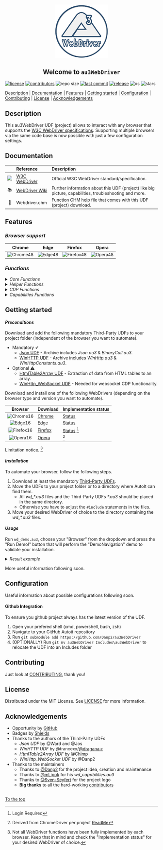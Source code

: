 #####

<p align="center">
    <img src="images/icon.png" width="176" />
    <h2 align="center">Welcome to <code>au3WebDriver</code></h2>
</p>

[![license](https://img.shields.io/badge/license-MIT-ff69b4.svg?style=flat-square&logo=spdx)][license]
[![contributors](https://img.shields.io/github/contributors/Danp2/au3WebDriver.svg?style=flat-square&logo=github)][Contributors]
![repo size](https://img.shields.io/github/repo-size/Danp2/au3WebDriver.svg?style=flat-square&logo=github)
[![last commit](https://img.shields.io/github/last-commit/Danp2/au3WebDriver.svg?style=flat-square&logo=github)](https://github.com/Danp2/au3WebDriver/commits/master)
[![release](https://img.shields.io/github/release/Danp2/au3WebDriver.svg?style=flat-square&logo=github)](https://github.com/Danp2/au3WebDriver/releases/latest)
![os](https://img.shields.io/badge/os-windows-yellow.svg?style=flat-square&logo=windows)
![stars](https://img.shields.io/github/stars/Danp2/au3WebDriver?color=blueviolet&logo=reverbnation&logoColor=white&style=flat-square)

[Description](#description) | [Documentation](#documentation) | [Features](#features) | [Getting started](#getting-started) | [Configuration](#configuration) | [Contributing](#contributing) | [License](#license) | [Acknowledgements](#acknowledgements)

## Description

This au3WebDriver UDF (project) allows to interact with any browser that supports the [W3C WebDriver specifications][W3C Webdriver].  Supporting multiple browsers via the same code base is now possible with just a few configuration settings.

## Documentation

|                                                                                                                      | Reference                                                     | Description                                                                                            |
| :---:                                                                                                                | :---                                                          | :---                                                                                                   |
| <img src="https://upload.wikimedia.org/wikipedia/commons/thumb/5/5e/W3C_icon.svg/212px-W3C_icon.svg.png" width="20"> | [W3C WebDriver]             | Official W3C WebDriver standard/specification.                                                         |
| 📚                                                                                                                   | [WebDriver Wiki] | Further information about this UDF (project) like big picture, capabilities, troubleshooting and more. |
| 📖                                                                                                                   | Webdriver.chm                                                 | Function CHM help file that comes with this UDF (project) download.                                    |

## Features

### *Browser support*

| Chrome      | Edge    | Firefox        | Opera      |
|-------------|---------|----------------|------------|
| ![Chrome48] | ![Edge48] | ![Firefox48] | ![Opera48] |

### *Functions*

<details>
<summary><i>Core Functions</i></summary>
<p>

| Name              | Description                                               |
| :---              | :---                                                      |
| _WD_CreateSession | Request new session from web driver.                      |
| _WD_DeleteSession | Delete existing session.                                  |
| _WD_Status        | Get current web driver state.                             |
| _WD_GetSession    | Get details on existing session.                          |
| _WD_Timeouts      | Set or retrieve the session timeout parameters.           |
| _WD_Navigate      | Navigate to the designated URL.                           |
| _WD_Action        | Perform various interactions with the web driver session. |
| _WD_Window        | Perform interactions related to the current window.       |
| _WD_FindElement   | Find element(s) by designated strategy.                   |
| _WD_ElementAction | Perform action on designated element.                     |
| _WD_ExecuteScript | Execute Javascipt commands.                               |
| _WD_Alert         | Respond to user prompt.                                   |
| _WD_GetSource     | Get page source.                                          |
| _WD_Cookies       | Gets, sets, or deletes the session's cookies.             |
| _WD_Option        | Sets and get options for the web driver UDF.              |
| _WD_Startup       | Launch the designated web driver console app.             |
| _WD_Shutdown      | Kill the web driver console app.                          |

<p>
</details>

<details>
<summary><i>Helper Functions</i></summary>
<p>

| Name                    | Description                                                                     |
|-------------------------|---------------------------------------------------------------------------------|
| _WD_Attach              | Attach to existing browser tab.                                                 |
| _WD_CheckContext        | Check if browser context is still valid.                                        |
| _WD_ConsoleVisible      | Control visibility of the webdriver console app.                                |
| _WD_DownloadFile        | Download file and save to disk.                                                 |
| _WD_ElementActionEx     | Perform advanced action on designated element.                                  |
| _WD_ElementOptionSelect | Find and click on an option from a Select element.                              |
| _WD_ElementSelectAction | Perform action on designated Select element.                                    |
| _WD_ElementStyle        | Set/Get element style property.                                                 |
| _WD_FrameEnter          | Enter the specified frame.                                                      |
| _WD_FrameLeave          | Leave the current frame, to its parent.                                         |
| _WD_GetBrowserPath      | Retrieve path to browser executable from registry.                              |
| _WD_GetBrowserVersion   | Get version number of specified browser.                                        |
| _WD_GetDevicePixelRatio | Returns an integer indicating the DevicePixelRatio.                             |
| _WD_GetElementById      | Locate element by id.                                                           |
| _WD_GetElementByName    | Locate element by name.                                                         |
| _WD_GetElementByRegEx   | Find element by matching attributes values using Javascript regular expression. |
| _WD_GetElementFromPoint | Retrieves reference to element at specified point.                              |
| _WD_GetFrameCount       | Returns the number of frames/iframes in the current document context.           |
| _WD_GetMouseElement     | Retrieves reference to element below mouse pointer.                             |
| _WD_GetShadowRoot       | Retrieves the shadow root of an element.                                        |
| _WD_GetTable            | Return all elements of a table.                                                 |
| _WD_GetWebDriverVersion | Get version number of specifed webdriver.                                       |
| _WD_HighlightElements   | Highlights the specified elements.                                              |
| _WD_IsFullScreen        | Return a boolean indicating if the session is in full screen mode.              |
| _WD_IsLatestRelease     | Compares local UDF version to latest release on Github.                         |
| _WD_IsWindowTop         | Returns a boolean of the session being at the top level, or in a frame(s).      |
| _WD_JsonActionKey       | Formats keyboard "action" strings for use in _WD_Action                         |
| _WD_JsonActionPause     | Formats pause "action" strings for use in _WD_Action                            |
| _WD_JsonActionPointer   | Formats pointer "action" strings for use in _WD_Action                          |
| _WD_JsonCookie          | Formats "cookie" JSON strings for use in _WD_Cookies.                           |
| _WD_LastHTTPResponse    | Return the response of the last WinHTTP request.                                |
| _WD_LastHTTPResult      | Return the result of the last WinHTTP request.                                  |
| _WD_LinkClickByText     | Simulate a mouse click on a link with text matching the provided string.        |
| _WD_LoadWait            | Wait for a browser page load to complete before returning.                      |
| _WD_NewTab              | Create new tab in current browser session.                                      |
| _WD_PrintToPDF          | Print the current tab in paginated PDF format.                                  |
| _WD_Screenshot          | Takes a screenshot of the Window or Element.                                    |
| _WD_SelectFiles         | Select files for uploading to a website.                                        |
| _WD_SetElementValue     | Set value of designated element.                                                |
| _WD_SetTimeouts         | User friendly function to set webdriver session timeouts.                       |
| _WD_Storage             | Provide access to the browser's localStorage and sessionStorage objects.        |
| _WD_UpdateDriver        | Replace web driver with newer version, if available.                            |
| _WD_WaitElement         | Wait for an element in the current tab before returning.                        |
| _WD_jQuerify            | Inject jQuery library into current session.                                     |

<p>
</details>

<details>
<summary><i>CDP Functions</i></summary>
<p>

| Name                  | Description                                     |
| :---                  | :---                                            |
| _WD_CDPExecuteCommand | Execute CDP command.                            |
| _WD_CDPGetSettings    | Retrieve CDP related settings from the browser. |

<p>
</details>

<details>
<summary><i>Capabilities Functions</i></summary>
<p>

| Name                    | Description                      |
| :---                    | :---                             |
| _WD_CapabilitiesStartup | Start new Capabilities build     |
| _WD_CapabilitiesAdd     | Add capablitities to JSON string |
| _WD_CapabilitiesGet     | Get the JSON string              |
| _WD_CapabilitiesDump    | Dump to console                  |
| _WD_CapabilitiesDefine  | Define a new capability by selecting a type and specifying a name      |

<p>
</details>

## Getting started

#### *Preconditions*

Download and add the following mandatory Third-Party UDFs to your project folder (independent of the browser you want to automate).

- Mandatory ✔
  - [Json UDF] - Archive includes *Json.au3* & *BinaryCall.au3*.
  - [WinHTTP UDF] - Archive includes *WinHttp.au3* & *WinHttpConstants.au3*.
- Optional ⚠
  - [HtmlTable2Array UDF] - Extraction of data from HTML tables to an array.
  - [WinHttp_WebSocket UDF] - Needed for websocket CDP functionality.

Download and install one of the following WebDrivers (depending on the browser type and version you want to automate).

|    Browser   | Download             | Implementation status        |
|:------------:|----------------------|------------------------------|
|  ![Chrome16] | [Chrome][ChromeDL]   | [Status][ChromeStatus]       |
|   ![Edge16]  | [Edge][EdgeDL]       | [Status][EdgeStatus]         |
| ![Firefox16] | [Firefox][FirefoxDL] | [Status][FirefoxStatus] [^1] |
|  ![Opera16]  | [Opera][OperaDL]     | [^2]                         |

Limitation notice. [^3]

[^1]: Login Required
[^2]: Derived from ChromeDriver per project [ReadMe][Opera ReadMe]
[^3]: Not all WebDriver functions have been fully implemented by each browser. Keep that in mind and check the "Implementation status" for your desired WebDriver of choice.

#### *Installation*

To automate your browser, follow the following steps.

1. Download at least the mandatory [Third-Party UDFs](#preconditions).
2. Move the UDFs to your project folder or to a directory where AutoIt can find them.
    - All *wd_\*.au3* files and the Third-Party UDFs *\*.au3* should be placed in the same directory.
    - Otherwise you have to adjust the `#include` statements in the files.
3. Move your desired WebDriver of choice to the directory containing the *wd_\*.au3* files.

#### *Usage*

Run `wd_demo.au3`, choose your "Browser" from the dropdown and press the "Run Demo!" button that will perform the "DemoNavigation" demo to validate your installation.

<details>
<summary><i>Result example</i></summary>

In case you use Firefox, the result should look similar to this:

``` log
1577745813519   geckodriver     DEBUG   Listening on 127.0.0.1:4444
1577745813744   webdriver::server       DEBUG   -> POST /session {"capabilities": {"alwaysMatch": {"browserName": "firefox", "acceptInsecureCerts":true}}}
1577745813746   geckodriver::capabilities       DEBUG   Trying to read firefox version from ini files
1577745813747   geckodriver::capabilities       DEBUG   Found version 71.0
1577745813757   mozrunner::runner       INFO    Running command: "C:\\Program Files\\Mozilla Firefox\\firefox.exe" "-marionette" "-foreground" "-no-remote" "-profile" "C:\\ ...
1577745813783   geckodriver::marionette DEBUG   Waiting 60s to connect to browser on 127.0.0.1:55184
1577745817392   geckodriver::marionette DEBUG   Connection to Marionette established on 127.0.0.1:55184.
1577745817464   webdriver::server       DEBUG   <- 200 OK {"value":{"sessionId":"925641bf-6c5d-4fe2-a985-02de9b1c7c74","capabilities":"acceptInsecureCerts":true,"browserName":"firefox", ...
```

</details>

More useful information following soon.

## Configuration

Useful information about possible configurations following soon.<br>

#### Github Integration

To ensure you github project always has the latest version of the UDF.

1. Open your prefered shell (cmd, powershell, bash, zsh)
2. Navigate to your GitHub Autoit repository
3. Run `git submodule add https://github.com/Danp2/au3WebDriver`
4. (OPTIONALLY) Run `git mv au3WebDriver Includes\au3WebDriver` to relocate the UDF into an Includes folder

## Contributing

Just look at [CONTRIBUTING], thank you!

## License

Distributed under the MIT License. See [LICENSE] for more information.

## Acknowledgements

- Opportunity by [GitHub](https://github.com)
- Badges by [Shields](https://shields.io)
- Thanks to the authors of the Third-Party UDFs
  - *Json UDF* by @Ward and @Jos
  - *WinHTTP UDF* by @trancexx/[@dragana-r](https://github.com/dragana-r)
  - *HtmlTable2Array UDF* by @Chimp
  - *WinHttp_WebSocket UDF* by @Danp2
- Thanks to the maintainers
  - Thanks to [@Danp2](https://github.com/Danp2) for the project idea, creation and maintenance
  - Thanks to [@mLipok](https://github.com/mLipok) for his *wd_capabilities.au3*
  - Thanks to [@Sven-Seyfert](https://github.com/Sven-Seyfert) for the project logo
  - **Big thanks** to all the hard-working [contributors]

##

[To the top](#)

[Chrome48]: https://raw.githubusercontent.com/alrra/browser-logos/main/src/chrome/chrome_48x48.png
[Chrome16]: https://raw.githubusercontent.com/alrra/browser-logos/main/src/chrome/chrome_16x16.png
[Edge48]: https://raw.githubusercontent.com/alrra/browser-logos/main/src/edge/edge_48x48.png
[Edge16]: https://raw.githubusercontent.com/alrra/browser-logos/main/src/edge/edge_16x16.png
[Firefox48]: https://raw.githubusercontent.com/alrra/browser-logos/main/src/firefox/firefox_48x48.png
[Firefox16]: https://raw.githubusercontent.com/alrra/browser-logos/main/src/firefox/firefox_16x16.png
[Opera48]: https://raw.githubusercontent.com/alrra/browser-logos/main/src/opera/opera_48x48.png
[Opera16]: https://raw.githubusercontent.com/alrra/browser-logos/main/src/opera/opera_16x16.png
[ChromeDL]: https://sites.google.com/chromium.org/driver/downloads
[ChromeStatus]: https://chromium.googlesource.com/chromium/src/+/master/docs/chromedriver_status.md
[EdgeStatus]: https://docs.microsoft.com/en-us/microsoft-edge/webdriver-chromium/
[EdgeDL]: https://developer.microsoft.com/en-us/microsoft-edge/tools/webdriver/
[FirefoxStatus]: https://developer.mozilla.org/en-US/docs/Mozilla/QA/Marionette/WebDriver/status
[FirefoxDL]: https://github.com/mozilla/geckodriver/releases/latest
[OperaDL]: https://github.com/operasoftware/operachromiumdriver/releases/latest
[License]: https://github.com/Danp2/au3WebDriver/blob/master/LICENSE
[Contributors]: https://github.com/Danp2/au3WebDriver/graphs/contributors
[W3C WebDriver]: https://www.w3.org/TR/webdriver/
[WebDriver Wiki]: https://www.autoitscript.com/wiki/WebDriver
[Opera ReadMe]: https://github.com/operasoftware/operachromiumdriver/blob/master/README.md
[Json UDF]: https://www.autoitscript.com/forum/topic/148114-a-non-strict-json-udf-jsmn
[WinHTTP UDF]: https://github.com/dragana-r/autoit-winhttp/releases/latest
[HtmlTable2Array UDF]: https://www.autoitscript.com/forum/topic/167679-read-data-from-html-tables-from-raw-html-source/
[WinHttp_WebSocket UDF]: https://github.com/Danp2/autoit-websocket
[CONTRIBUTING]: https://github.com/Danp2/au3WebDriver/blob/master/docs/CONTRIBUTING.md
